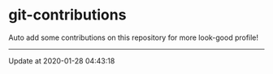 # git-contributions

Auto add some contributions on this repository for more look-good profile!

---

Update at 2020-01-28 04:43:18
